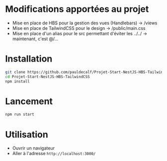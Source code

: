# Modifications apportées au projet

- Mise en place de HBS pour la gestion des vues (Handlebars) → /views
- Mise en place de TailwindCSS pour le design → /public/main.css
- Mise en place d'un alias pour le src permettant d'éviter les ../../ → maintenant, c'est @/...

# Installation

```bash
git clone https://github.com/pauldecalf/Projet-Start-NestJS-HBS-TailwindCSS.git
cd Projet-Start-NestJS-HBS-TailwindCSS
npm install
```

# Lancement

```bash
npm run start
```

# Utilisation

- Ouvrir un navigateur
- Aller à l'adresse `http://localhost:3000/`